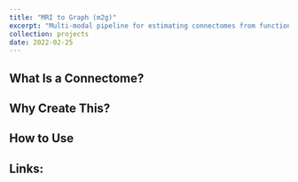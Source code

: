 ```yaml
---
title: "MRI to Graph (m2g)"
excerpt: "Multi-modal pipeline for estimating connectomes from functional and diffusion MRI data<br/><img src='/images/custom/m2g_pipeline.png' width='400' height='300'>"
collection: projects
date: 2022-02-25
---
```


## What Is a Connectome?


## Why Create This?


## How to Use


## Links:
